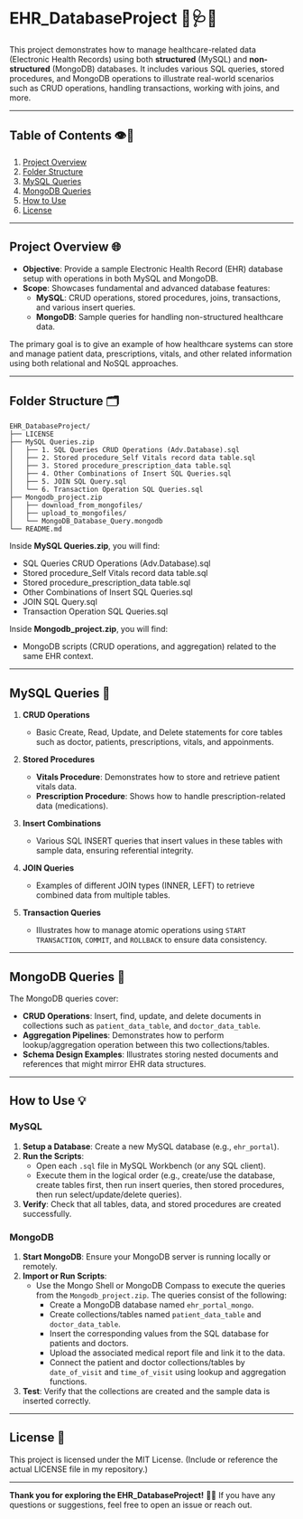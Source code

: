 
# EHR_DatabaseProject 🏥🩺💉

This project demonstrates how to manage healthcare-related data (Electronic Health Records) using both **structured** (MySQL) and **non-structured** (MongoDB) databases. It includes various SQL queries, stored procedures, and MongoDB operations to illustrate real-world scenarios such as CRUD operations, handling transactions, working with joins, and more.

---

## Table of Contents 👁️📌

1. [Project Overview](#project-overview)
2. [Folder Structure](#folder-structure)
3. [MySQL Queries](#mysql-queries)
4. [MongoDB Queries](#mongodb-queries)
5. [How to Use](#how-to-use)
6. [License](#license)


---

## Project Overview 🌐
- **Objective**: Provide a sample Electronic Health Record (EHR) database setup with operations in both MySQL and MongoDB.
- **Scope**: Showcases fundamental and advanced database features:
  - **MySQL**: CRUD operations, stored procedures, joins, transactions, and various insert queries.
  - **MongoDB**: Sample queries for handling non-structured healthcare data.

The primary goal is to give an example of how healthcare systems can store and manage patient data, prescriptions, vitals, and other related information using both relational and NoSQL approaches.

---

## Folder Structure 🗂️

```text
EHR_DatabaseProject/
├── LICENSE
├── MySQL Queries.zip
│   ├── 1. SQL Queries CRUD Operations (Adv.Database).sql
│   ├── 2. Stored procedure_Self Vitals record data table.sql
│   ├── 3. Stored procedure_prescription_data table.sql
│   ├── 4. Other Combinations of Insert SQL Queries.sql
│   ├── 5. JOIN SQL Query.sql
│   └── 6. Transaction Operation SQL Queries.sql
├── Mongodb_project.zip
│   ├── download_from_mongofiles/
│   ├── upload_to_mongofiles/
│   └── MongoDB_Database_Query.mongodb
└── README.md
```



Inside **MySQL Queries.zip**, you will find:
- SQL Queries CRUD Operations (Adv.Database).sql
- Stored procedure_Self Vitals record data table.sql
- Stored procedure_prescription_data table.sql 
- Other Combinations of Insert SQL Queries.sql  
- JOIN SQL Query.sql
- Transaction Operation SQL Queries.sql

   
Inside **Mongodb_project.zip**, you will find:
- MongoDB scripts (CRUD operations, and aggregation) related to the same EHR context.

---

## MySQL Queries 🐬

1. **CRUD Operations**  
   - Basic Create, Read, Update, and Delete statements for core tables such as doctor, patients, prescriptions, vitals, and appoinments.

2. **Stored Procedures**  
   - **Vitals Procedure**: Demonstrates how to store and retrieve patient vitals data.
   - **Prescription Procedure**: Shows how to handle prescription-related data (medications). 

3. **Insert Combinations**  
   - Various SQL INSERT queries that insert values in these tables with sample data, ensuring referential integrity.

4. **JOIN Queries**  
   - Examples of different JOIN types (INNER, LEFT) to retrieve combined data from multiple tables.

5. **Transaction Queries**  
   - Illustrates how to manage atomic operations using `START TRANSACTION`, `COMMIT`, and `ROLLBACK` to ensure data consistency.

---

## MongoDB Queries 🍃

The MongoDB queries cover:
- **CRUD Operations**: Insert, find, update, and delete documents in collections such as `patient_data_table`, and `doctor_data_table`.
- **Aggregation Pipelines**: Demonstrates how to perform lookup/aggregation operation between this two collections/tables.
- **Schema Design Examples**: Illustrates storing nested documents and references that might mirror EHR data structures.

---

## How to Use 💡

### MySQL
1. **Setup a Database**: Create a new MySQL database (e.g., `ehr_portal`).
2. **Run the Scripts**:  
   - Open each `.sql` file in MySQL Workbench (or any SQL client).  
   - Execute them in the logical order (e.g., create/use the database, create tables first, then run insert queries, then stored procedures, then run select/update/delete queries).
3. **Verify**: Check that all tables, data, and stored procedures are created successfully.

### MongoDB
1. **Start MongoDB**: Ensure your MongoDB server is running locally or remotely.
2. **Import or Run Scripts**:  
   - Use the Mongo Shell or MongoDB Compass to execute the queries from the `Mongodb_project.zip`. The queries consist of the following:
     - Create a MongoDB database named `ehr_portal_mongo`.
     - Create collections/tables named `patient_data_table` and `doctor_data_table`.
     - Insert the corresponding values from the SQL database for patients and doctors.
     - Upload the associated medical report file and link it to the data.
     - Connect the patient and doctor collections/tables by `date_of_visit` and `time_of_visit` using lookup and aggregation functions.
3. **Test**: Verify that the collections are created and the sample data is inserted correctly.

---

## License 📜

This project is licensed under the MIT License. (Include or reference the actual LICENSE file in my repository.)

---

**Thank you for exploring the EHR_DatabaseProject!**  🎉🤝 
If you have any questions or suggestions, feel free to open an issue or reach out.



